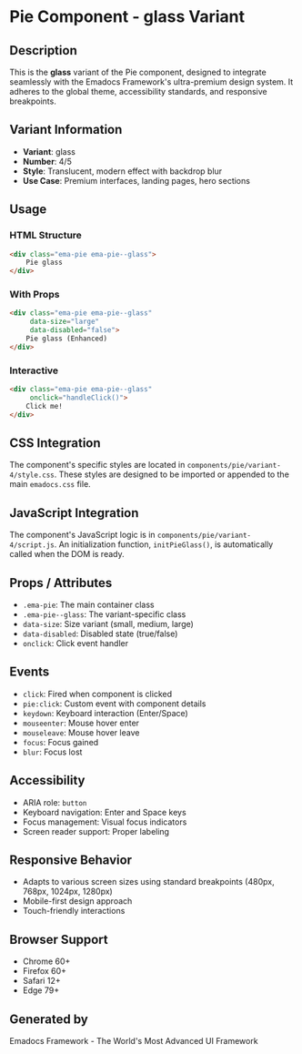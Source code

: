 # Pie Component - glass Variant

## Description
This is the **glass** variant of the Pie component, designed to integrate seamlessly with the Emadocs Framework's ultra-premium design system. It adheres to the global theme, accessibility standards, and responsive breakpoints.

## Variant Information
- **Variant**: glass
- **Number**: 4/5
- **Style**: Translucent, modern effect with backdrop blur
- **Use Case**: Premium interfaces, landing pages, hero sections

## Usage

### HTML Structure
```html
<div class="ema-pie ema-pie--glass">
    Pie glass
</div>
```

### With Props
```html
<div class="ema-pie ema-pie--glass" 
     data-size="large" 
     data-disabled="false">
    Pie glass (Enhanced)
</div>
```

### Interactive
```html
<div class="ema-pie ema-pie--glass" 
     onclick="handleClick()">
    Click me!
</div>
```

## CSS Integration
The component's specific styles are located in `components/pie/variant-4/style.css`. These styles are designed to be imported or appended to the main `emadocs.css` file.

## JavaScript Integration
The component's JavaScript logic is in `components/pie/variant-4/script.js`. An initialization function, `initPieGlass()`, is automatically called when the DOM is ready.

## Props / Attributes
- `.ema-pie`: The main container class
- `.ema-pie--glass`: The variant-specific class
- `data-size`: Size variant (small, medium, large)
- `data-disabled`: Disabled state (true/false)
- `onclick`: Click event handler

## Events
- `click`: Fired when component is clicked
- `pie:click`: Custom event with component details
- `keydown`: Keyboard interaction (Enter/Space)
- `mouseenter`: Mouse hover enter
- `mouseleave`: Mouse hover leave
- `focus`: Focus gained
- `blur`: Focus lost

## Accessibility
- ARIA role: `button`
- Keyboard navigation: Enter and Space keys
- Focus management: Visual focus indicators
- Screen reader support: Proper labeling

## Responsive Behavior
- Adapts to various screen sizes using standard breakpoints (480px, 768px, 1024px, 1280px)
- Mobile-first design approach
- Touch-friendly interactions

## Browser Support
- Chrome 60+
- Firefox 60+
- Safari 12+
- Edge 79+

## Generated by
Emadocs Framework - The World's Most Advanced UI Framework
